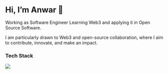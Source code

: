 <h1 style=font-size:25px>Hi, I’m Anwar 👋</h1> 
        
Working as Software Engineer 
Learning Web3 and applying it in Open Source Software.

I am particularly drawn to Web3 and open-source collaboration, where I aim to contribute, innovate, and make an impact.
 <div>
<div>
  <h3> Tech Stack</h3>
  <img src=https://go-skill-icons.vercel.app/api/icons?i=ts,js,html,css,cairo,solidity,rust,git,nodejs,npm/>
</div>
